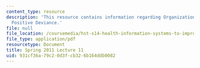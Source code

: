 ```yaml
---
content_type: resource
description: 'This resource contains information regarding Organizational Change:
  Positive Deviance.'
file: null
file_location: /coursemedia/hst-s14-health-information-systems-to-improve-quality-of-care-in-resource-poor-settings-spring-2012/931cf36a79c20d3fcb326b164ddb0082_MITHST_S14S12_lec16_1111.pdf
file_type: application/pdf
resourcetype: Document
title: Spring 2011 Lecture 11
uid: 931cf36a-79c2-0d3f-cb32-6b164ddb0082
---
```

